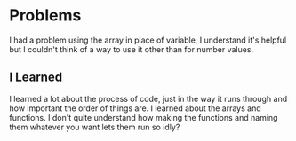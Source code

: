 # Problems

I had a problem using the array in place of variable, I understand it's helpful but I couldn't think of a way to use it other than for number values.

## I Learned
I learned a lot about the process of code, just in the way it runs through and how important the order of things are. I learned about the arrays and functions. I don't quite understand how making the functions and naming them whatever you want lets them run so idly?
